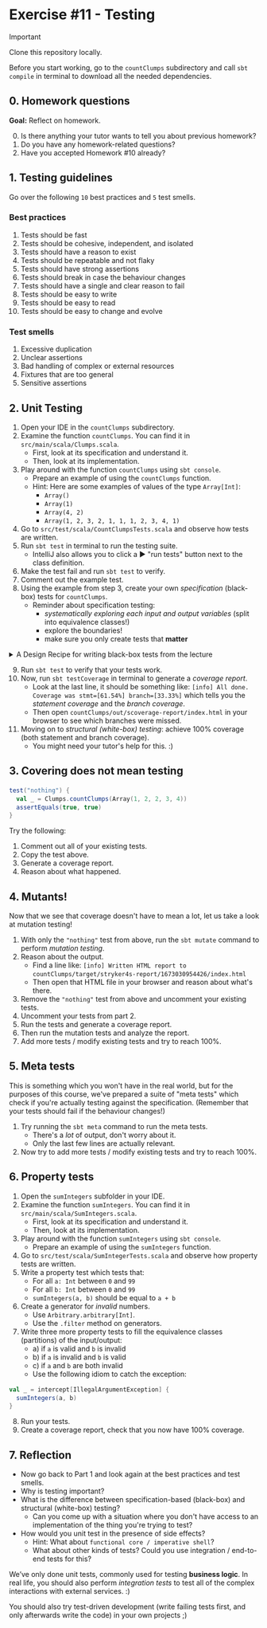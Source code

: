 # Exercise #11 - Testing

> [!Important]
> Clone this repository locally.
> 
> Before you start working, go to the `countClumps` subdirectory
> and call `sbt compile` in terminal to download all the needed dependencies.

## 0. Homework questions

**Goal:** Reflect on homework.

0. Is there anything your tutor wants to tell you about previous homework?
1. Do you have any homework-related questions?
2. Have you accepted Homework #10 already?

## 1. Testing guidelines

Go over the following `10` best practices and `5` test smells.

### Best practices

1. Tests should be fast
2. Tests should be cohesive, independent, and isolated
3. Tests should have a reason to exist
4. Tests should be repeatable and not flaky
5. Tests should have strong assertions
6. Tests should break in case the behaviour changes
7. Tests should have a single and clear reason to fail
8. Tests should be easy to write
9. Tests should be easy to read
10. Tests should be easy to change and evolve

### Test smells

1. Excessive duplication
2. Unclear assertions
3. Bad handling of complex or external resources
4. Fixtures that are too general
5. Sensitive assertions

## 2. Unit Testing

1. Open your IDE in the `countClumps` subdirectory.
2. Examine the function `countClumps`. You can find it in `src/main/scala/Clumps.scala`.
    - First, look at its specification and understand it.
    - Then, look at its implementation.
3. Play around with the function `countClumps` using `sbt console`.
    - Prepare an example of using the `countClumps` function.
    - Hint: Here are some examples of values of the type `Array[Int]`:
        - `Array()`
        - `Array(1)`
        - `Array(4, 2)`
        - `Array(1, 2, 3, 2, 1, 1, 1, 2, 3, 4, 1)`
4. Go to `src/test/scala/CountClumpsTests.scala` and observe how tests are written.
5. Run `sbt test` in terminal to run the testing suite.
    - IntelliJ also allows you to click a ▶️  "run tests" button next to the class definition.
6. Make the test fail and run `sbt test` to verify.
7. Comment out the example test.
8. Using the example from step 3, create your own _specification_ (black-box) tests for `countClumps`.
    - Reminder about specification testing:
        - _systematically exploring each input and output variables_ (split into equivalence classes!)
        - explore the boundaries!
        - make sure you only create tests that **matter**
<details>
    <summary>A Design Recipe for writing black-box tests from the lecture</summary>

    
![A Design Recipe for writing black-box tests from the lecture](img/black-box-design.png)
    
</details>

9. Run `sbt test` to verify that your tests work.
10. Now, run `sbt testCoverage` in terminal to generate a _coverage report_.
    - Look at the last line, it should be something like: `[info] All done. Coverage was stmt=[61.54%] branch=[33.33%]` which tells you the _statement coverage_ and the _branch coverage_.
    - Then open `countClumps/out/scoverage-report/index.html` in your browser to see which branches were missed.
11. Moving on to _structural (white-box) testing_: achieve 100% coverage (both statement and branch coverage).
    - You might need your tutor's help for this. :)

## 3. Covering does not mean testing

```scala
test("nothing") {
  val _ = Clumps.countClumps(Array(1, 2, 2, 3, 4))
  assertEquals(true, true)
}
```

Try the following:
1. Comment out all of your existing tests.
2. Copy the test above.
3. Generate a coverage report.
4. Reason about what happened.

## 4. Mutants!

Now that we see that coverage doesn't have to mean a lot,
let us take a look at mutation testing!

1. With only the `"nothing"` test from above, run the `sbt mutate` command to perform _mutation testing_.
2. Reason about the output.
    - Find a line like: `[info] Written HTML report to countClumps/target/stryker4s-report/1673030954426/index.html`
    - Then open that HTML file in your browser and reason about what's there.
3. Remove the `"nothing"` test from above and uncomment your existing tests.
4. Uncomment your tests from part 2.
5. Run the tests and generate a coverage report.
6. Then run the mutation tests and analyze the report.
7. Add more tests / modify existing tests and try to reach 100%.

## 5. Meta tests

This is something which you won't have in the real world,
but for the purposes of this course, we've prepared a suite of "meta tests"
which check if you're actually testing against the specification.
(Remember that your tests should fail if the behaviour changes!)

1. Try running the `sbt meta` command to run the meta tests.
    - There's a _lot_ of output, don't worry about it.
    - Only the last few lines are actually relevant.
2. Now try to add more tests / modify existing tests and try to reach 100%.

## 6. Property tests

1. Open the `sumIntegers` subfolder in your IDE.
2. Examine the function `sumIntegers`. You can find it in `src/main/scala/SumIntegers.scala`.
    - First, look at its specification and understand it.
    - Then, look at its implementation.
3. Play around with the function `sumIntegers` using `sbt console`.
    - Prepare an example of using the `sumIntegers` function.
4. Go to `src/test/scala/SumIntegerTests.scala` and observe how property tests are written.
5. Write a property test which tests that:
    - For all `a: Int` between `0` and `99`
    - For all `b: Int` between `0` and `99`
    - `sumIntegers(a, b)` should be equal to `a + b`
6. Create a generator for _invalid_ numbers.
    - Use `Arbitrary.arbitrary[Int]`.
    - Use the `.filter` method on generators.
7. Write three more property tests to fill the equivalence classes (partitions) of the input/output:
    - a) if `a` is valid and `b` is invalid
    - b) if `a` is invalid and `b` is valid
    - c) if `a` and `b` are both invalid
    - Use the following idiom to catch the exception:
```scala
val _ = intercept[IllegalArgumentException] {
  sumIntegers(a, b)
}
```
8. Run your tests.
9. Create a coverage report, check that you now have 100% coverage.

## 7. Reflection

- Now go back to Part 1 and look again at the best practices and test smells.
- Why is testing important?
- What is the difference between specification-based (black-box) and structural (white-box) testing?
    - Can you come up with a situation where you don't have access to an implementation of the thing you're trying to test?
- How would you unit test in the presence of side effects?
    - Hint: What about `functional core / imperative shell`?
    - What about other kinds of tests? Could you use integration / end-to-end tests for this?

We’ve only done unit tests, commonly used for testing **business logic**.
In real life, you should also perform _integration tests_ to test all of the complex interactions with external services. :)

You should also try test-driven development (write failing tests first, and only afterwards write the code) in your own projects ;)
